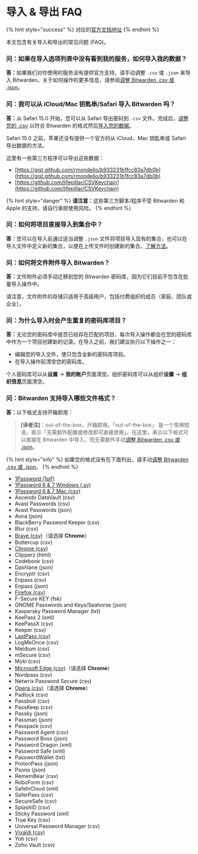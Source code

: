 # 导入 & 导出 FAQ

{% hint style="success" %}
对应的[官方文档地址](https://bitwarden.com/help/article/import-faqs/)
{% endhint %}

本文包含有关导入和导出的常见问题 (FAQ)。

### 问：如果在导入选项列表中没有看到我的服务，如何导入我的数据？ <a href="#q-how-do-i-import-my-data-if-i-dont-see-my-service-on-the-import-options-list" id="q-how-do-i-import-my-data-if-i-dont-see-my-service-on-the-import-options-list"></a>

**答：**&#x5982;果我们对你使用的服务没有提供官方支持，请手动调整 `.csv` 或 `.json` 来导入 Bitwarden。关于如何操作的更多信息，请参阅[调整 Bitwarden .csv 或 .json](condition-a-bitwarden-.csv-or-.json.md)。

### 问：我可以从 iCloud/Mac 钥匙串/Safari 导入 Bitwarden 吗？ <a href="#q-can-i-import-to-bitwarden-from-icloud-mac-keychain-safari" id="q-can-i-import-to-bitwarden-from-icloud-mac-keychain-safari"></a>

**答：**&#x4ECE; Safari 15.0 开始，您可以从 Safari 导出密码到 `.csv` 文件。完成后，[调整您的 .csv](condition-a-bitwarden-.csv-or-.json.md) 以符合 Bitwarden 的格式然后[导入您的数据](import-data-to-your-vault.md)。

Safari 15.0 之前，苹果还没有提供一个官方的从 iCloud、Mac 钥匙串或 Safari 导出数据的方法。

这里有一些第三方程序可以导出这些数据：

* [https://gist.github.com/rmondello/b933231b1fcc83a7db0b](https://gist.github.com/rmondello/b933231b1fcc83a7db0b)
* [https://github.com/lifepillar/CSVKeychain](https://github.com/lifepillar/CSVKeychain)

{% hint style="danger" %}
**请注意：**&#x8FD9;些第三方脚本/程序不受 Bitwarden 和 Apple 的支持，请自行承担使用风险。
{% endhint %}

### 问：如何将项目直接导入到集合中？ <a href="#q-how-can-i-import-items-directly-to-collections" id="q-how-can-i-import-items-directly-to-collections"></a>

**答：**&#x60A8;可以在导入前通过适当调整 `.json` 文件将项目导入现有的集合，也可以在导入文件中定义新的集合，以便在上传文件时创建新的集合。[了解方法](condition-a-bitwarden-.csv-or-.json.md)。

### 问：如何将文件附件导入 Bitwarden？ <a href="#q-how-do-i-import-file-attachments-to-bitwarden" id="q-how-do-i-import-file-attachments-to-bitwarden"></a>

**答：**&#x6587;件附件必须手动迁移到您的 Bitwarden 密码库，因为它们目前不包含在批量导入操作中。

请注意，文件附件的存储只适用于高级用户，包括付费组织的成员（家庭、团队或企业）。

### 问：为什么导入时会产生重复的密码库项目？ <a href="#q-why-did-importing-create-duplicate-vault-items" id="q-why-did-importing-create-duplicate-vault-items"></a>

**答：**&#x65E0;论您的密码库中是否已经存在匹配的项目，每次导入操作都会在您的密码库中作为一个项目创建新的记录。在导入之前，我们建议执行以下操作之一：

* 编辑您的导入文件，使只包含全新的密码库项目。
* 在导入操作前清空您的密码库。

个人密码库可以从**设置** → **我的账户**页面清空。组织密码库可以从组织**设置** → **组织信息**页面清空。

### 问：Bitwarden 支持导入哪些文件格式？ <a href="#q-what-file-formats-does-bitwarden-support-for-import" id="q-what-file-formats-does-bitwarden-support-for-import"></a>

**答：**&#x4EE5;下格式支持开箱即用：

> **\[译者注]**：out-of-the-box，开箱即用。「out-of-the-box」 是一个常用短语，表示「无需额外配置或修改即可直接使用」。在这里，表示以下格式可以直接在 Bitwarden 中导入，而无需额外手动[调整 Bitwarden .csv 或 .json](condition-a-bitwarden-.csv-or-.json.md)。

{% hint style="info" %}
如果您的格式没有在下面列出，请手动[调整 Bitwarden .csv 或 .json](condition-a-bitwarden-.csv-or-.json.md)。
{% endhint %}

* [1Password (1pif)](../password-manager/import-and-export/import-guides/import-data-from-1password.md)
* [1Password 6 & 7 Windows (.sv)](../password-manager/import-and-export/import-guides/import-data-from-1password.md)
* [1Password 6 & 7 Mac (csv)](../password-manager/import-and-export/import-guides/import-data-from-1password.md)
* Ascendo DataVault (csv)
* Avast Passwords (csv)
* Avast Passwords (json)
* Avira (json)
* BlackBerry Password Keeper (csv)
* Blur (csv)
* [Brave (csv)](../password-manager/import-and-export/import-guides/import-data-from-google-chrome.md)（请选择 **Chrome**）
* Buttercup (csv)
* [Chrome (csv)](../password-manager/import-and-export/import-guides/import-data-from-google-chrome.md)
* Clipperz (html)
* Codebook (csv)
* Dashlane (json)
* Encryptr (csv)
* Enpass (csv)
* Enpass (json)
* [Firefox (csv)](../password-manager/import-and-export/import-guides/import-data-from-firefox.md)
* F-Secure KEY (fsk)
* GNOME Passwords and Keys/Seahorse (json)
* Kaspersky Password Manager (txt)
* KeePass 2 (xml)
* KeePassX (csv)
* Keeper (csv)
* [LastPass (csv)](../password-manager/import-and-export/import-guides/import-data-from-lastpass.md)
* LogMeOnce (csv)
* Meldium (csv)
* mSecure (csv)
* Myki (csv)
* [Microsoft Edge (csv)](../password-manager/import-and-export/import-guides/import-data-from-google-chrome.md)（请选择 **Chrome**）
* Nordpass (csv)
* Netwrix Password Secure (csv)
* [Opera (csv)](../password-manager/import-and-export/import-guides/import-data-from-google-chrome.md)（请选择 **Chrome**）
* Padlock (csv)
* Passbolt (csv)
* PassKeep (csv)
* Passky (json)
* Passman (json)
* Passpack (csv)
* Password Agent (csv)
* Password Boss (json)
* Password Dragon (xml)
* Password Safe (xml)
* PasswordWallet (txt)
* ProtonPass (json)
* Psono (json)
* RememBear (csv)
* RoboForm (csv)
* SafeInCloud (xml)
* SaferPass (csv)
* SecureSafe (csv)
* SplashID (csv)
* Sticky Password (xml)
* True Key (csv)
* Universal Password Manager (csv)
* [Vivaldi (csv)](../password-manager/import-and-export/import-guides/import-data-from-google-chrome.md)
* Yoti (csv)
* Zoho Vault (csv)
